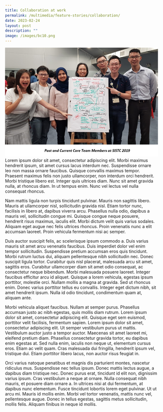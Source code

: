 ```yaml
---
title: Collaboration at work
permalink: /multimedia/feature-stories/collaboration/
date: 2023-02-24
layout: post
description: ""
image: /images/bc10.png
---
```


![](/images/bc10.png)
Lorem ipsum dolor sit amet, consectetur adipiscing elit. Morbi maximus hendrerit ipsum, sit amet cursus lacus interdum nec. Suspendisse ornare leo non massa ornare faucibus. Quisque convallis maximus tempor. Praesent maximus felis non justo ullamcorper, non interdum orci hendrerit. Morbi tristique libero est. Integer quis ultrices diam. Nunc sit amet gravida nulla, at rhoncus diam. In ut tempus enim. Nunc vel lectus vel nulla consequat rhoncus.

Nam mattis ligula non turpis tincidunt pulvinar. Mauris non sagittis libero. Mauris at ullamcorper nisl, sollicitudin gravida nisl. Etiam tortor nunc, facilisis in libero at, dapibus viverra arcu. Phasellus nulla odio, dapibus a mauris vel, sollicitudin congue mi. Quisque congue neque posuere, hendrerit risus maximus, iaculis elit. Morbi dictum velit quis varius sodales. Aliquam eget augue nec felis ultrices rhoncus. Proin venenatis nunc a elit accumsan laoreet. Proin vehicula fermentum nisi ac semper.

Duis auctor suscipit felis, ac scelerisque ipsum commodo a. Duis varius mauris sit amet arcu venenatis faucibus. Duis imperdiet dolor vel enim tempor sollicitudin. Suspendisse pretium accumsan eros quis tincidunt. Morbi rutrum luctus dui, aliquam pellentesque nibh sollicitudin nec. Donec suscipit ligula tortor. Curabitur quis nisl placerat, malesuada arcu sit amet, sagittis eros. Curabitur ullamcorper diam sit amet odio consequat, ac consectetur neque bibendum. Morbi malesuada posuere laoreet. Integer faucibus efficitur arcu id aliquet. Quisque a lorem vehicula, egestas ipsum porttitor, molestie orci. Nullam mollis a magna at gravida. Sed ut rhoncus enim. Donec varius porttitor tellus eu convallis. Integer eget dictum nibh, sit amet hendrerit ipsum. Nulla id odio tincidunt, condimentum quam at, aliquam ante.

Morbi vehicula aliquet faucibus. Nullam at semper purus. Phasellus accumsan justo ac nibh egestas, quis mollis diam rutrum. Lorem ipsum dolor sit amet, consectetur adipiscing elit. Quisque eget sem euismod, porttitor velit facilisis, fermentum sapien. Lorem ipsum dolor sit amet, consectetur adipiscing elit. Ut semper vestibulum purus ut mattis. Vestibulum auctor justo a tempor auctor. Maecenas sit amet laoreet mi, eleifend pretium diam. Phasellus consectetur gravida tortor, eu dapibus enim egestas at. Sed nulla enim, iaculis non neque ut, elementum cursus eros. Etiam ac velit quam. Cras malesuada dui fringilla, hendrerit ipsum vel, tristique dui. Etiam porttitor libero lacus, non auctor risus feugiat in.

Orci varius natoque penatibus et magnis dis parturient montes, nascetur ridiculus mus. Suspendisse nec tellus ipsum. Donec mattis lectus augue, a dapibus diam tristique nec. Donec purus erat, tincidunt id elit non, dignissim varius ipsum. Cras vestibulum a neque at ornare. Nulla consequat nibh mauris, et posuere diam ornare a. In ultrices nisi at dui fermentum, at dapibus nunc elementum. Fusce tincidunt lobortis lorem eget pulvinar. Ut ut arcu mi. Mauris id mollis enim. Morbi vel tortor venenatis, mattis nunc vel, pellentesque augue. Donec in tellus egestas, sagittis metus sollicitudin, mollis felis. Aliquam finibus in neque id mollis.